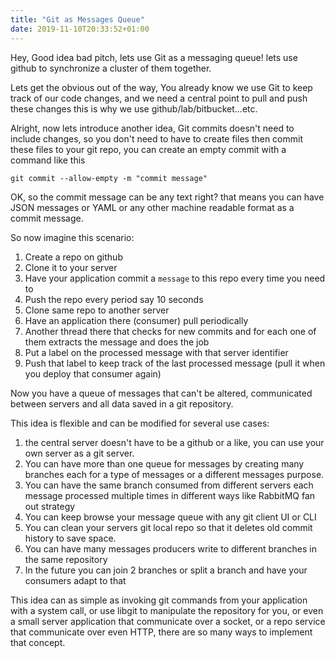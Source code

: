 ```yaml
---
title: "Git as Messages Queue"
date: 2019-11-10T20:33:52+01:00
---
```


Hey, Good idea bad pitch, lets use Git as a messaging queue! lets use github to
synchronize a cluster of them together.

Lets get the obvious out of the way, You already know we use Git to keep track
of our code changes, and we need a central point to pull and push these changes
this is why we use github/lab/bitbucket...etc.

Alright, now lets introduce another idea, Git commits doesn't need to include
changes, so you don't need to have to create files then commit these files to
your git repo, you can create an empty commit with a command like this

```
git commit --allow-empty -m "commit message"
```

OK, so the commit message can be any text right? that means you can have JSON
messages or YAML or any other machine readable format as a commit message.

So now imagine this scenario:

1. Create a repo on github
1. Clone it to your server
1. Have your application commit a `message` to this repo every time you need to
1. Push the repo every period say 10 seconds
1. Clone same repo to another server
1. Have an application there (consumer) pull periodically
1. Another thread there that checks for new commits and for each one of them
   extracts the message and does the job
1. Put a label on the processed message with that server identifier
1. Push that label to keep track of the last processed message (pull it when you
   deploy that consumer again)

Now you have a queue of messages that can't be altered, communicated between
servers and all data saved in a git repository.

This idea is flexible and can be modified for several use cases:

1. the central server doesn't have to be a github or a like, you can use your
   own server as a git server.
1. You can have more than one queue for messages by creating many branches each
   for a type of messages or a different messages purpose.
1. You can have the same branch consumed from different servers each message
   processed multiple times in different ways like RabbitMQ fan out strategy
1. You can keep browse your message queue with any git client UI or CLI
1. You can clean your servers git local repo so that it deletes old commit
   history to save space.
1. You can have many messages producers write to different branches in the same
   repository
1. In the future you can join 2 branches or split a branch and have your
   consumers adapt to that

This idea can as simple as invoking git commands from your application with a
system call, or use libgit to manipulate the repository for you, or even a small
server application that communicate over a socket, or a repo service that
communicate over even HTTP, there are so many ways to implement that concept.
